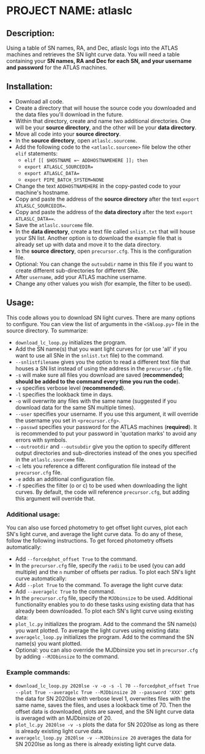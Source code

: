 # PROJECT NAME: atlaslc

## Description: 
Using a table of SN names, RA, and Dec, atlaslc logs into the ATLAS machines and retrieves the SN light curve data. You will need a table containing your **SN names, RA and Dec for each SN, and your username and password** for the ATLAS machines.

## Installation:
* Download all code.
* Create a directory that will house the source code you downloaded and the data files you'll download in the future.
* Within that directory, create and name two additional directories. One will be your **source directory**, and the other will be your **data directory**. 
* Move all code into your **source directory**.
* In the **source directory**, open `atlaslc.sourceme`.
* Add the following code to the `<atlaslc.sourceme>` file below the other `elif` statements: 
	* `elif [[ $HOSTNAME =~ ADDHOSTNAMEHERE ]]; then`
	* `export ATLASLC_SOURCEDIR=`
  * `export ATLASLC_DATA=`
  * `export PIPE_BATCH_SYSTEM=NONE`
* Change the text `ADDHOSTNAMEHERE` in the copy-pasted code to your machine's hostname.
* Copy and paste the address of the **source directory** after the text `export ATLASLC_SOURCEDIR=`.
* Copy and paste the address of the **data directory** after the text `export ATLASLC_DATA==`.
* Save the `atlaslc.sourceme` file.
* In the **data directory**, create a text file called `snlist.txt` that will house your SN list. Another option is to download the example file that is already set up with data and move it to the data directory.
* In the **source directory**, open `precursor.cfg`. This is the configuration file.
* Optional: You can change the `outsubdir` name in this file if you want to create different sub-directories for different SNe.
* After `username`, add your ATLAS machine username.
* Change any other values you wish (for example, the filter to be used).

## Usage:
This code allows you to download SN light curves. There are many options to configure. You can view the list of arguments in the `<SNloop.py>` file in the source directory. To summarize:
* `download_lc_loop.py` initializes the program.
* Add the SN name(s) that you want light curves for (or use 'all' if you want to use all SNe in the `snlist.txt` file) to the command.
* `--snlistfilename` gives you the option to read a different text file that houses a SN list instead of using the address in the `precursor.cfg` file.
* `-s` will make sure all files you download are saved (**recommended; should be added to the command every time you run the code**).
* `-v` specifies verbose level (**recommended**).
* `-l` specifies the lookback time in days.
* `-o` will overwrite any files with the same name (suggested if you download data for the same SN multiple times).
* `--user` specifies your username. If you use this argument, it will override the username you set in `<precursor.cfg>`.
* `--passwd` specifies your password for the ATLAS machines (**required**). It is recommended to put your password in 'quotation marks' to avoid any errors with symbols.
* `--outrootdir` and `--outsubdir` give you the option to specify different output directories and sub-directories instead of the ones you specified in the `atlaslc.sourceme` file.
* `-c` lets you reference a different configuration file instead of the `precursor.cfg` file.
* `-e` adds an additional configuration file.
* `-f` specifies the filter (o or c) to be used when downloading the light curves. By default, the code will reference `precursor.cfg`, but adding this argument will override that.

### Additional usage:
You can also use forced photometry to get offset light curves, plot each SN's light curve, and average the light curve data. To do any of these, follow the following instructions.
To get forced photometry offsets automatically:
* Add `--forcedphot_offset True` to the command.
* In the `precursor.cfg` file, specify the `radii` to be used (you can add multiple) and the `n` number of offsets per radius.
To plot each SN's light curve automatically:
* Add `--plot True` to the command.
To average the light curve data:
* Add `--averagelc True` to the command.
* In the `precursor.cfg` file, specify the `MJDbinsize` to be used.
Additional functionality enables you to do these tasks using existing data that has already been downloaded.
To plot each SN's light curve using existing data:
* `plot_lc.py` initializes the program. Add to the command the SN name(s) you want plotted.
To average the light curves using existing data:
* `averagelc_loop.py` initializes the program. Add to the command the SN name(s) you want plotted.
* Optional: you can also override the MJDbinsize you set in `precursor.cfg` by adding `--MJDbinsize` to the command.

### Example commands:
* `download_lc_loop.py 2020lse -v -o -s -l 70 --forcedphot_offset True --plot True --averagelc True --MJDbinsize 20 --password 'XXX'` gets the data for SN 2020lse with verbose level 1, overwrites files with the same name, saves the files, and uses a lookback time of 70. Then the offset data is downloaded, plots are saved, and the SN light curve data is averaged with an MJDbinsize of 20.
* `plot_lc.py 2020lse -v -s` plots the data for SN 2020lse as long as there is already existing light curve data.
* `averagelc_loop.py 2020lse -v --MJDbinsize 20` averages the data for SN 2020lse as long as there is already existing light curve data.
